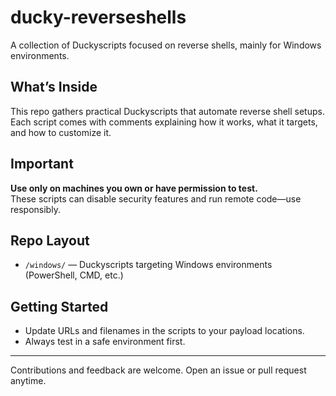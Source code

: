 # ducky-reverseshells

A collection of Duckyscripts focused on reverse shells, mainly for Windows environments.

## What’s Inside

This repo gathers practical Duckyscripts that automate reverse shell setups. Each script comes with comments explaining how it works, what it targets, and how to customize it.

## Important

**Use only on machines you own or have permission to test.**  
These scripts can disable security features and run remote code—use responsibly.

## Repo Layout

- `/windows/` — Duckyscripts targeting Windows environments (PowerShell, CMD, etc.)  

## Getting Started

- Update URLs and filenames in the scripts to your payload locations.  
- Always test in a safe environment first.

---

Contributions and feedback are welcome. Open an issue or pull request anytime.

